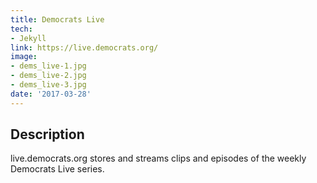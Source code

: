 ```yaml
---
title: Democrats Live
tech:
- Jekyll
link: https://live.democrats.org/
image:
- dems_live-1.jpg
- dems_live-2.jpg
- dems_live-3.jpg
date: '2017-03-28'
---
```


## Description

live.democrats.org stores and streams clips and episodes of the weekly Democrats Live series.
